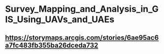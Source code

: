 # Survey_Mapping_and_Analysis_in_GIS_Using_UAVs_and_UAEs
## https://storymaps.arcgis.com/stories/6ae95ac6a7fc483fb355ba26dceda732
